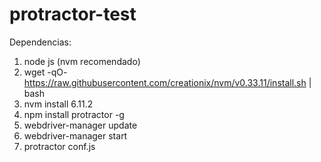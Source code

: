 # protractor-test

Dependencias:

1. node js (nvm recomendado)
2. wget -qO- https://raw.githubusercontent.com/creationix/nvm/v0.33.11/install.sh | bash
3. nvm install 6.11.2
4. npm install protractor -g
5. webdriver-manager update
6. webdriver-manager start
7. protractor conf.js
